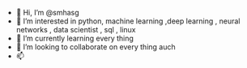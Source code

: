 - 👋 Hi, I’m @smhasg
- 👀 I’m interested in python, machine learning ,deep learning , neural networks , data scientist , sql , linux  
- 🌱 I’m currently learning every thing 
- 💞️ I’m looking to collaborate on every thing auch 
- 📫 

<!---
smhasg/smhasg is a ✨ special ✨ repository because its `README.md` (this file) appears on your GitHub profile.
You can click the Preview link to take a look at your changes.
--->
